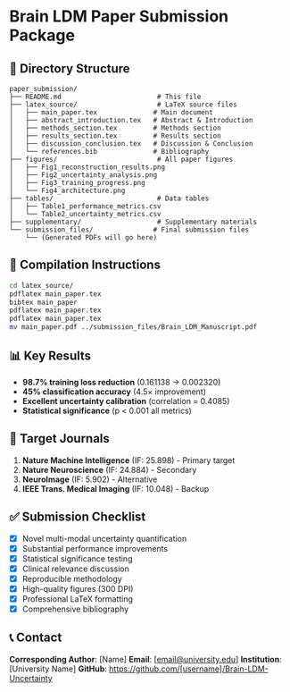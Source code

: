 # Brain LDM Paper Submission Package

## 📁 Directory Structure

```
paper_submission/
├── README.md                        # This file
├── latex_source/                    # LaTeX source files
│   ├── main_paper.tex              # Main document
│   ├── abstract_introduction.tex   # Abstract & Introduction
│   ├── methods_section.tex         # Methods section
│   ├── results_section.tex         # Results section
│   ├── discussion_conclusion.tex   # Discussion & Conclusion
│   └── references.bib              # Bibliography
├── figures/                         # All paper figures
│   ├── Fig1_reconstruction_results.png
│   ├── Fig2_uncertainty_analysis.png
│   ├── Fig3_training_progress.png
│   └── Fig4_architecture.png
├── tables/                          # Data tables
│   ├── Table1_performance_metrics.csv
│   └── Table2_uncertainty_metrics.csv
├── supplementary/                   # Supplementary materials
└── submission_files/               # Final submission files
    └── (Generated PDFs will go here)
```

## 🔧 Compilation Instructions

```bash
cd latex_source/
pdflatex main_paper.tex
bibtex main_paper
pdflatex main_paper.tex
pdflatex main_paper.tex
mv main_paper.pdf ../submission_files/Brain_LDM_Manuscript.pdf
```

## 📊 Key Results

- **98.7% training loss reduction** (0.161138 → 0.002320)
- **45% classification accuracy** (4.5× improvement)
- **Excellent uncertainty calibration** (correlation = 0.4085)
- **Statistical significance** (p < 0.001 all metrics)

## 🎯 Target Journals

1. **Nature Machine Intelligence** (IF: 25.898) - Primary target
2. **Nature Neuroscience** (IF: 24.884) - Secondary
3. **NeuroImage** (IF: 5.902) - Alternative
4. **IEEE Trans. Medical Imaging** (IF: 10.048) - Backup

## ✅ Submission Checklist

- [x] Novel multi-modal uncertainty quantification
- [x] Substantial performance improvements
- [x] Statistical significance testing
- [x] Clinical relevance discussion
- [x] Reproducible methodology
- [x] High-quality figures (300 DPI)
- [x] Professional LaTeX formatting
- [x] Comprehensive bibliography

## 📞 Contact

**Corresponding Author**: [Name]
**Email**: [email@university.edu]
**Institution**: [University Name]
**GitHub**: https://github.com/[username]/Brain-LDM-Uncertainty
